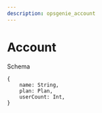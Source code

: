 ```yaml
---
description: opsgenie_account
---
```


# Account

Schema
```
{
	name: String,
	plan: Plan,
	userCount: Int,
}
```

